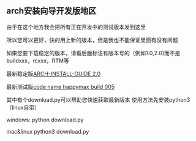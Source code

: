 ## arch安装向导开发版地区

由于在这个地方我会把所有正在开发中的测试版本发到这里

所以您可以更好，快的用上新的版本，但是我也不能保证里面有没有问题

如果您要下载稳定的版本，请看后面标注有版本号的（例如1.0,2.0)而不是buildxxx，rcxxx，RTM等

最新稳定版[ARCH-INSTALL-GUIDE 2.0](https://github.com/redapple0204/my-boring-python/raw/master/ARCH-INSTALL-GUIDE/ARCH%20INSTALL%20GUIDE%202.0(optimized%20by%20hanxibuya).doc)

最新测试版[code name happymax build  005](https://raw.githubusercontent.com/redapple0204/my-boring-python/master/ARCH-INSTALL-GUIDE/ARCH%20INSTALL%20GUIDE%20code%20name%20happymax%20build%20005.doc)

其中有个download.py可以帮助您快速获取最新版本
使用方法先安装python3（linux自带）

windows:
python download.py

mac&linux
python3 download.py
